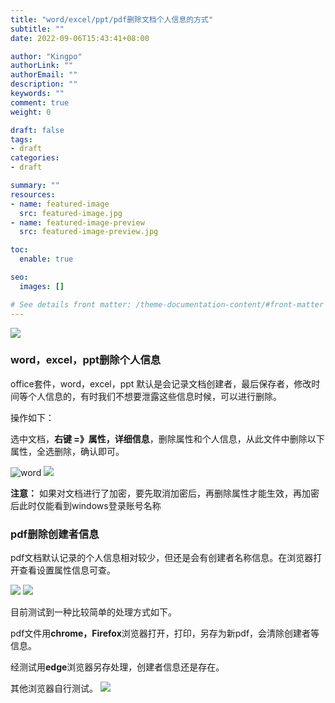 ```yaml
---
title: "word/excel/ppt/pdf删除文档个人信息的方式"
subtitle: ""
date: 2022-09-06T15:43:41+08:00

author: "Kingpo"
authorLink: ""
authorEmail: ""
description: ""
keywords: ""
comment: true
weight: 0

draft: false
tags:
- draft
categories:
- draft

summary: ""
resources:
- name: featured-image
  src: featured-image.jpg
- name: featured-image-preview
  src: featured-image-preview.jpg

toc:
  enable: true

seo:
  images: []

# See details front matter: /theme-documentation-content/#front-matter
---
```


![](https://s3.bmp.ovh/imgs/2022/09/06/7983564a617c1fc0.png)

<!--more-->
### word，excel，ppt删除个人信息

office套件，word，excel，ppt 默认是会记录文档创建者，最后保存者，修改时间等个人信息的，有时我们不想要泄露这些信息时候，可以进行删除。

操作如下：

选中文档，**右键 =》属性，详细信息**，删除属性和个人信息，从此文件中删除以下属性，全选删除，确认即可。

  ![](https://s3.bmp.ovh/imgs/2022/09/06/2e6fc25a54e59723.webp "word")
  ![](https://s3.bmp.ovh/imgs/2022/09/06/14998ca66f37155f.webp " ")

  

**注意：** 如果对文档进行了加密，要先取消加密后，再删除属性才能生效，再加密后此时仅能看到windows登录账号名称

  
  

### pdf删除创建者信息

pdf文档默认记录的个人信息相对较少，但还是会有创建者名称信息。在浏览器打开查看设置属性信息可查。

  ![](https://s3.bmp.ovh/imgs/2022/09/06/4c5179395f4cbd8f.webp " ")
![](https://s3.bmp.ovh/imgs/2022/09/06/487e5f8957b42f19.webp " ")

  

目前测试到一种比较简单的处理方式如下。

pdf文件用**chrome，Firefox**浏览器打开，打印，另存为新pdf，会清除创建者等信息。

经测试用**edge**浏览器另存处理，创建者信息还是存在。

其他浏览器自行测试。
![](https://s3.bmp.ovh/imgs/2022/09/06/920aa889bfc9d590.webp " ")
